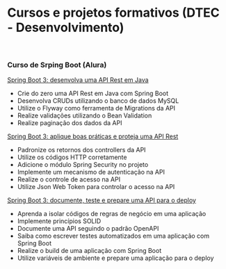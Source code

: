 # Cursos e projetos formativos (DTEC - Desenvolvimento)

<br/>

### Curso de Srping Boot (Alura)

[Spring Boot 3: desenvolva uma API Rest em Java](https://cursos.alura.com.br/course/spring-boot-3-desenvolva-api-rest-java)

- Crie do zero uma API Rest em Java com Spring Boot
- Desenvolva CRUDs utilizando o banco de dados MySQL
- Utilize o Flyway como ferramenta de Migrations da API
- Realize validações utilizando o Bean Validation
- Realize paginação dos dados da API

[Spring Boot 3: aplique boas práticas e proteja uma API Rest](https://cursos.alura.com.br/course/spring-boot-aplique-boas-praticas-proteja-api-rest)

- Padronize os retornos dos controllers da API
- Utilize os códigos HTTP corretamente
- Adicione o módulo Spring Security no projeto
- Implemente um mecanismo de autenticação na API
- Realize o controle de acesso na API
- Utilize Json Web Token para controlar o acesso na API

[Spring Boot 3: documente, teste e prepare uma API para o deploy](https://cursos.alura.com.br/course/spring-boot-3-documente-teste-prepare-api-deploy)

- Aprenda a isolar códigos de regras de negócio em uma aplicação
- Implemente princípios SOLID
- Documente uma API seguindo o padrão OpenAPI
- Saiba como escrever testes automatizados em uma aplicação com Spring Boot
- Realize o build de uma aplicação com Spring Boot
- Utilize variáveis de ambiente e prepare uma aplicação para o deploy